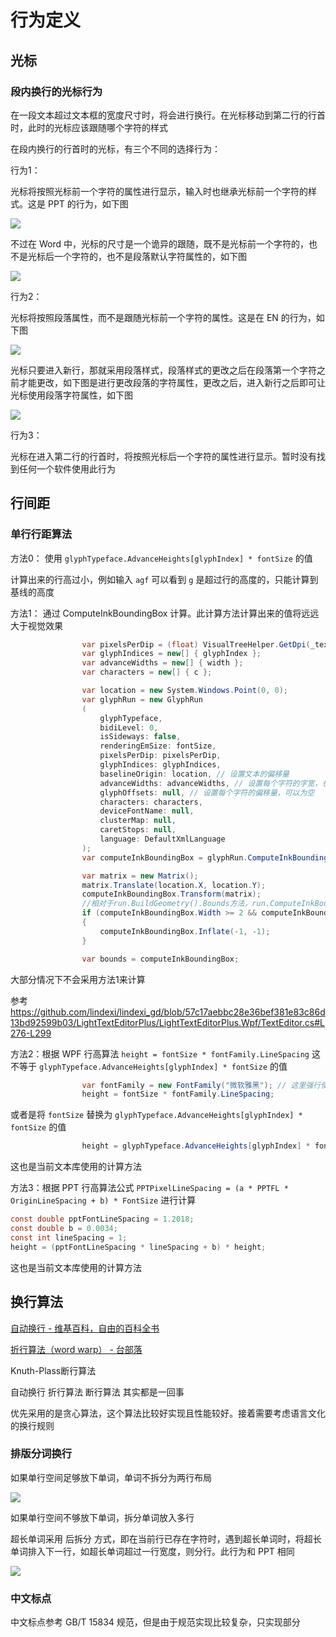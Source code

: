 ﻿# 行为定义

## 光标

### 段内换行的光标行为

在一段文本超过文本框的宽度尺寸时，将会进行换行。在光标移动到第二行的行首时，此时的光标应该跟随哪个字符的样式

在段内换行的行首时的光标，有三个不同的选择行为：

行为1：

光标将按照光标前一个字符的属性进行显示，输入时也继承光标前一个字符的样式。这是 PPT 的行为，如下图

![](image/行为定义/行为定义0.gif)

不过在 Word 中，光标的尺寸是一个诡异的跟随，既不是光标前一个字符的，也不是光标后一个字符的，也不是段落默认字符属性的，如下图

![](image/行为定义/行为定义3.gif)


行为2：

光标将按照段落属性，而不是跟随光标前一个字符的属性。这是在 EN 的行为，如下图

![](image/行为定义/行为定义1.gif)

光标只要进入新行，那就采用段落样式，段落样式的更改之后在段落第一个字符之前才能更改，如下图是进行更改段落的字符属性，更改之后，进入新行之后即可让光标使用段落字符属性，如下图

![](image/行为定义/行为定义2.gif)

行为3：

光标在进入第二行的行首时，将按照光标后一个字符的属性进行显示。暂时没有找到任何一个软件使用此行为

## 行间距

### 单行行距算法

方法0： 使用 `glyphTypeface.AdvanceHeights[glyphIndex] * fontSize` 的值

计算出来的行高过小，例如输入 `agf` 可以看到 `g` 是超过行的高度的，只能计算到基线的高度

方法1： 通过 ComputeInkBoundingBox 计算。此计算方法计算出来的值将远远大于视觉效果

```csharp
                var pixelsPerDip = (float) VisualTreeHelper.GetDpi(_textEditor).PixelsPerDip;
                var glyphIndices = new[] { glyphIndex };
                var advanceWidths = new[] { width };
                var characters = new[] { c };

                var location = new System.Windows.Point(0, 0);
                var glyphRun = new GlyphRun
                (
                    glyphTypeface,
                    bidiLevel: 0,
                    isSideways: false,
                    renderingEmSize: fontSize,
                    pixelsPerDip: pixelsPerDip,
                    glyphIndices: glyphIndices,
                    baselineOrigin: location, // 设置文本的偏移量
                    advanceWidths: advanceWidths, // 设置每个字符的字宽，也就是字号
                    glyphOffsets: null, // 设置每个字符的偏移量，可以为空
                    characters: characters,
                    deviceFontName: null,
                    clusterMap: null,
                    caretStops: null,
                    language: DefaultXmlLanguage
                );
                var computeInkBoundingBox = glyphRun.ComputeInkBoundingBox();

                var matrix = new Matrix();
                matrix.Translate(location.X, location.Y);
                computeInkBoundingBox.Transform(matrix);
                //相对于run.BuildGeometry().Bounds方法，run.ComputeInkBoundingBox()会多出一个厚度为1的框框，所以要减去
                if (computeInkBoundingBox.Width >= 2 && computeInkBoundingBox.Height >= 2)
                {
                    computeInkBoundingBox.Inflate(-1, -1);
                }

                var bounds = computeInkBoundingBox;
```

大部分情况下不会采用方法1来计算

参考 https://github.com/lindexi/lindexi_gd/blob/57c17aebbc28e36bef381e83c86d13bd92599b03/LightTextEditorPlus/LightTextEditorPlus.Wpf/TextEditor.cs#L276-L299

方法2：根据 WPF 行高算法 `height = fontSize * fontFamily.LineSpacing` 这不等于 `glyphTypeface.AdvanceHeights[glyphIndex] * fontSize` 的值

```csharp
                var fontFamily = new FontFamily("微软雅黑"); // 这里强行使用微软雅黑，只是为了测试
                height = fontSize * fontFamily.LineSpacing;
```

或者是将 `fontSize` 替换为 `glyphTypeface.AdvanceHeights[glyphIndex] * fontSize` 的值

```csharp
                height = glyphTypeface.AdvanceHeights[glyphIndex] * fontSize * fontFamily.LineSpacing;
```

这也是当前文本库使用的计算方法

方法3：根据 PPT 行高算法公式 `PPTPixelLineSpacing = (a * PPTFL * OriginLineSpacing + b) * FontSize` 进行计算

```csharp
const double pptFontLineSpacing = 1.2018;
const double b = 0.0034;
const int lineSpacing = 1;
height = (pptFontLineSpacing * lineSpacing + b) * height;
```
这也是当前文本库使用的计算方法

## 换行算法

[自动换行 - 维基百科，自由的百科全书](https://zh.wikipedia.org/zh-hans/%E8%87%AA%E5%8A%A8%E6%8D%A2%E8%A1%8C )

[折行算法（word warp） - 台部落](https://www.twblogs.net/a/5b84bb972b71775d1cd19cf0 )

Knuth-Plass断行算法

自动换行 折行算法 断行算法 其实都是一回事

优先采用的是贪心算法，这个算法比较好实现且性能较好。接着需要考虑语言文化的换行规则

### 排版分词换行

如果单行空间足够放下单词，单词不拆分为两行布局

![](image/行为定义/行为定义4.gif)

如果单行空间不够放下单词，拆分单词放入多行

超长单词采用 后拆分 方式，即在当前行已存在字符时，遇到超长单词时，将超长单词排入下一行，如超长单词超过一行宽度，则分行。此行为和 PPT 相同

![](image/行为定义/行为定义4.gif)

### 中文标点

中文标点参考 GB/T 15834 规范，但是由于规范实现比较复杂，只实现部分